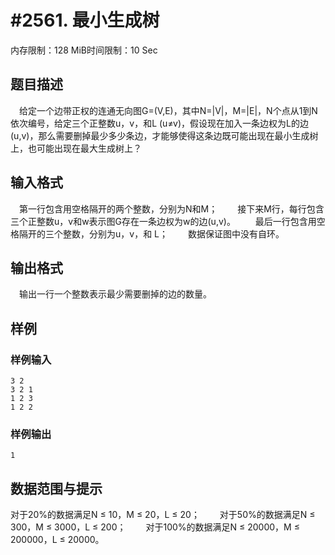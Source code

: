 # #2561. 最小生成树

内存限制：128 MiB时间限制：10 Sec

## 题目描述

　给定一个边带正权的连通无向图G=(V,E)，其中N=|V|，M=|E|，N个点从1到N依次编号，给定三个正整数u，v，和L (u&ne;v)，假设现在加入一条边权为L的边(u,v)，那么需要删掉最少多少条边，才能够使得这条边既可能出现在最小生成树上，也可能出现在最大生成树上？

## 输入格式

　第一行包含用空格隔开的两个整数，分别为N和M；
　　接下来M行，每行包含三个正整数u，v和w表示图G存在一条边权为w的边(u,v)。
　　最后一行包含用空格隔开的三个整数，分别为u，v，和 L；
　　数据保证图中没有自环。

## 输出格式

　输出一行一个整数表示最少需要删掉的边的数量。

## 样例

### 样例输入

    
    3 2
    3 2 1
    1 2 3
    1 2 2
    
    

### 样例输出

    
    1
    
    
    

## 数据范围与提示

对于20%的数据满足N &le; 10，M &le; 20，L &le; 20；
　　对于50%的数据满足N &le; 300，M &le; 3000，L &le; 200；
　　对于100%的数据满足N &le; 20000，M &le; 200000，L &le; 20000。
